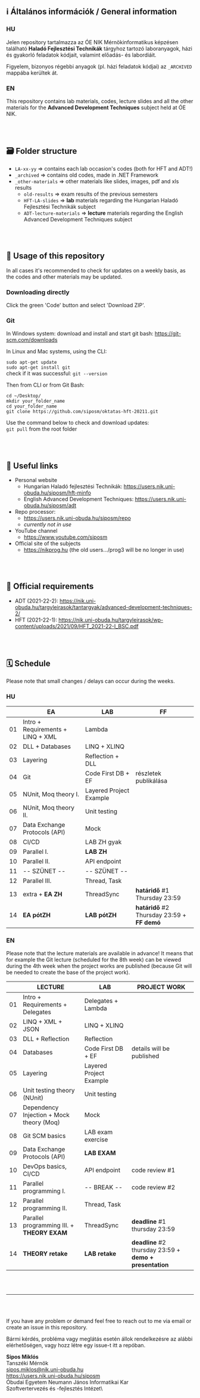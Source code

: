 ## ℹ️ Általános információk / General information

### HU
Jelen repository tartalmazza az ÓE NIK Mérnökinformatikus képzésen található **Haladó Fejlesztési Technikák** tárgyhoz tartozó laboranyagok, házi és gyakorló feladatok kódjait, valamint előadás- és labordiáit.

Figyelem, bizonyos régebbi anyagok (pl. házi feladatok kódjai) az `_ARCHIVED` mappába kerültek át.

### EN
This repository contains lab materials, codes, lecture slides and all the other materials for the **Advanced Development Techniques** subject held at ÓE NIK.

<br><br>

## 🗃 Folder structure
- `LA-xx-yy` => contains each lab occasion's codes (both for HFT and ADT!)
- `_archived` => contains old codes, made in .NET Framework
- `_other-materials` => other materials like slides, images, pdf and xls results
    - `old-results` => exam results of the previous semesters
    - `HFT-LA-slides` => **lab** materials regarding the Hungarian Haladó Fejlesztési Technikák subject
    - `ADT-lecture-materials` => **lecture** materials regarding the English Advanced Development Techniques subject

<br><br>

## 🔧 Usage of this repository
In all cases it's recommended to check for updates on a weekly basis, as the codes and other materials may be updated.

### Downloading directly
Click the green 'Code' button and select 'Download ZIP'.

### Git
In Windows system: download and install and start git bash: https://git-scm.com/downloads

In Linux and Mac systems, using the CLI:

`sudo apt-get update`\
`sudo apt-get install git`\
check if it was successful: `git --version`

Then from CLI or from Git Bash:

`cd ~/Desktop/`\
`mkdir your_folder_name`\
`cd your_folder_name`\
`git clone https://github.com/siposm/oktatas-hft-20211.git`

Use the command below to check and download updates:\
`git pull` from the root folder

<br><br>

## 🔗 Useful links
- Personal website
  - Hungarian Haladó fejlesztési Technikák: https://users.nik.uni-obuda.hu/siposm/hft-minfo
  - English Advanced Development Techniques: https://users.nik.uni-obuda.hu/siposm/adt
- Repo processor:
  - https://users.nik.uni-obuda.hu/siposm/repo
  - *currently not in use*
- YouTube channel
  - https://www.youtube.com/siposm
- Official site of the subjects
  - https://nikprog.hu (the old users.../prog3 will be no longer in use)

<br><br>

## 📄 Official requirements
- ADT (2021-22-2): https://nik.uni-obuda.hu/targyleirasok/tantargyak/advanced-development-techniques-2/
- HFT (2021-22-1): https://nik.uni-obuda.hu/targyleirasok/wp-content/uploads/2021/09/HFT_2021-22-I_BSC.pdf

<br><br>

## 🗓 Schedule

Please note that small changes / delays can occur during the weeks.

### HU

|    | EA                                | LAB                                     | FF                                           |
| -- | --------------------------------- | --------------------------------------- | -------------------------------------------- |
| 01 | Intro + Requirements + LINQ + XML | Lambda                                  |                                              |
| 02 | DLL + Databases                   | LINQ + XLINQ                            |                                              |
| 03 | Layering                          | Reflection + DLL                        |                                              |
| 04 | Git                               | Code First DB + EF                      | részletek publikálása                        |
| 05 | NUnit, Moq theory I.              | Layered Project Example                 |                                              |
| 06 | NUnit, Moq theory II.             | Unit testing                            |                                              |
| 07 | Data Exchange Protocols (API)     | Mock                                    |                                              |
| 08 | CI/CD                             | LAB ZH gyak                             |                                              |
| 09 | Parallel I.                       | **LAB ZH**                              |                                              |
| 10 | Parallel II.                      | API endpoint                            |                                              |
| 11 | \-- SZÜNET --                     | \-- SZÜNET --                           |                                              |
| 12 | Parallel III.                     | Thread, Task                            |                                              |
| 13 | extra + **EA ZH**                 | ThreadSync                              | **határidő** #1 Thursday 23:59               |
| 14 | **EA pótZH**                      | **LAB pótZH**                           | **határidő** #2 Thursday 23:59 + **FF demó** |


### EN

Please note that the lecture materials are available in advance! It means that for example the Git lecture (scheduled for the 8th week) can be viewed during the 4th week when the project works are published (because Git will be needed to create the base of the project work).

|    | LECTURE                                    | LAB                                     | PROJECT WORK                                            |
| -- | ------------------------------------------ | --------------------------------------- | ------------------------------------------------------- |
| 01 | Intro + Requirements + Delegates           | Delegates + Lambda                      |                                                         |
| 02 | LINQ + XML + JSON                          | LINQ + XLINQ                            |                                                         |
| 03 | DLL + Reflection                           | Reflection                              |                                                         |
| 04 | Databases                                  | Code First DB + EF                      | details will be published                               |
| 05 | Layering                                   | Layered Project Example                 |                                                         |
| 06 | Unit testing theory (NUnit)                | Unit testing                            |                                                         |
| 07 | Dependency Injection + Mock theory (Moq)   | Mock                                    |                                                         |
| 08 | Git SCM basics                             | LAB exam exercise                       |                                                         |
| 09 | Data Exchange Protocols (API)              | **LAB EXAM**                            |                                                         |
| 10 | DevOps basics, CI/CD                       | API endpoint                            | code review #1                                          |
| 11 | Parallel programming I.                    | \-- BREAK --                            | code review #2                                          |
| 12 | Parallel programming II.                   | Thread, Task                            |                                                         |
| 13 | Parallel programming III. + **THEORY EXAM**| ThreadSync                              | **deadline** #1 thursday 23:59                          |
| 14 | **THEORY retake**                          | **LAB retake**                          | **deadline** #2 thursday 23:59 + **demo + presentation**|


<br><br>

---

<br><br>

If you have any problem or demand feel free to reach out to me via email or create an issue in this repository.

Bármi kérdés, probléma vagy meglátás esetén állok rendelkezésre az alábbi elérhetőségen, vagy hozz létre egy issue-t itt a repóban.

**Sipos Miklós**\
Tanszéki Mérnök\
sipos.miklos@nik.uni-obuda.hu\
https://users.nik.uni-obuda.hu/siposm \
Óbudai Egyetem Neumann János Informatikai Kar\
Szoftvertervezés és -fejlesztés Intézet\
